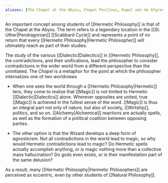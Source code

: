 ```yaml
---
aliases: [The Chapel at the Abyss, Chapel Perilous, Kapel aan de Afgrond ]
---
```


An important concept among students of [[Hermetic Philosophy]] is that of the Chapel at the Abyss. The term refers to a legendary location in the [[St. Uther|Pendragonian]] [[Scabbard Cycle]] and represents a point of no return that every [[Hermetic Philosophy|Hermetic Philosopher]] will ultimately reach as part of their studies.

The study of the various [[Dialectic|Dialectics]] in [[Hermetic Philosophy]], the contradictions, and their unifications, lead the philosopher to consider contradictions in the wider world from a different perspective than the uninitiated. The _Chapel_ is a metaphor for the point at which the philosopher internalizes one of two worldviews

- When one sees the world through a [[Hermetic Philosophy|Hermetic]] lens, they come to realize that [[Magic]] is not limited to Hermetic [[Dialectic|Dialectics]] alone. Wherever opposites are united, true [[Magic]] is achieved in the fullest sense of the word. [[Magic]] is thus an integral part not only of nature, but also of society, [[Wirtship]], politics, and so on. [[Alchemy|Alchemical]] reactions are actually spells, as well as the formation of a political coalition between opposing parties.

- The other option is that the Wizard develops a deep form of agnosticism. Not all contradictions in the world lead to magic, so why would Hermetic contradictions lead to magic? Do Hermetic spells actually accomplish anything, or is magic nothing more than a collective mass hallucination? Do gods even exists, or is their manifestation part of the same delusion?

As a result, many [[Hermetic Philosophy|Hermetic Philosophers]] are perceived as eccentric, even by other students of [[Natural Philosophy]].